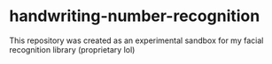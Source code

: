 # handwriting-number-recognition
This repository was created as an experimental sandbox for my facial recognition library (proprietary lol)
